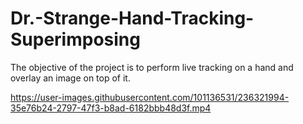 # Dr.-Strange-Hand-Tracking-Superimposing
The objective of the project is to perform live tracking on a hand and overlay an image on top of it.



https://user-images.githubusercontent.com/101136531/236321994-35e76b24-2797-47f3-b8ad-6182bbb48d3f.mp4

